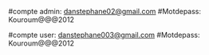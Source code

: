 #compte admin: danstephane02@gmail.com
#Motdepass: Kouroum@@@2012

#compte user: danstephane003@gmail.com
#Motdepass: Kouroum@@@2012